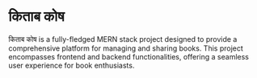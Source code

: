 # किताब कोष
किताब कोष is a fully-fledged MERN stack project designed to provide a comprehensive platform for managing and sharing books. This project encompasses frontend and backend functionalities, offering a seamless user experience for book enthusiasts.


